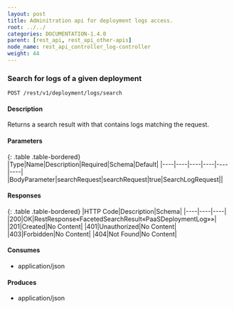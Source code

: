 ```yaml
---
layout: post
title: Adminitration api for deployment logs access.
root: ../../
categories: DOCUMENTATION-1.4.0
parent: [rest_api, rest_api_other-apis]
node_name: rest_api_controller_log-controller
weight: 44
---
```


### Search for logs of a given deployment
```
POST /rest/v1/deployment/logs/search
```

#### Description

Returns a search result with that contains logs matching the request. 

#### Parameters

{: .table .table-bordered}
|Type|Name|Description|Required|Schema|Default|
|----|----|----|----|----|----|
|BodyParameter|searchRequest|searchRequest|true|SearchLogRequest||


#### Responses

{: .table .table-bordered}
|HTTP Code|Description|Schema|
|----|----|----|
|200|OK|RestResponse«FacetedSearchResult«PaaSDeploymentLog»»|
|201|Created|No Content|
|401|Unauthorized|No Content|
|403|Forbidden|No Content|
|404|Not Found|No Content|


#### Consumes

* application/json

#### Produces

* application/json

